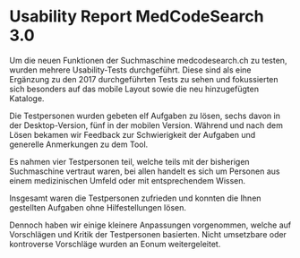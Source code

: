# Usability Report MedCodeSearch 3.0


Um die neuen Funktionen der Suchmaschine medcodesearch.ch zu testen, wurden mehrere Usability-Tests durchgeführt. Diese sind als eine Ergänzung zu den 2017 durchgeführten Tests zu sehen und fokussierten sich besonders auf das mobile Layout sowie die neu hinzugefügten Kataloge.

Die Testpersonen wurden gebeten elf Aufgaben zu lösen, sechs davon in der Desktop-Version, fünf in der mobilen Version. Während und nach dem Lösen bekamen wir Feedback zur Schwierigkeit der Aufgaben und generelle Anmerkungen zu dem Tool.

Es nahmen vier Testpersonen teil, welche teils mit der bisherigen Suchmaschine vertraut waren, bei allen handelt es sich um Personen aus einem medizinischen Umfeld oder mit entsprechendem Wissen.

Insgesamt waren die Testpersonen zufrieden und konnten die Ihnen gestellten Aufgaben ohne Hilfestellungen lösen.

Dennoch haben wir einige kleinere Anpassungen vorgenommen, welche auf Vorschlägen und Kritik der Testpersonen basierten. Nicht umsetzbare oder kontroverse Vorschläge wurden an Eonum weitergeleitet.
